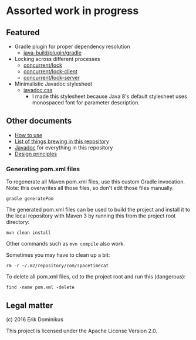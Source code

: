 # Assorted work in progress

## Featured

* Gradle plugin for proper dependency resolution
    * [java-build/plugin/gradle](java-build/plugin/gradle)
* Locking across different processes
    * [concurrent/lock](concurrent/lock)
    * [concurrent/lock-client](concurrent/lock-client)
    * [concurrent/lock-server](concurrent/lock-server)
* Minimalistic Javadoc stylesheet
    * [javadoc.css](javadoc.css)
        * I made this stylesheet because Java 8's default stylesheet
        uses monospaced font for parameter description.

## Other documents

* [How to use](usage.md)
* [List of things brewing in this repository](list.md)
* [Javadoc](https://edom.github.com/java-doc/index.html) for everything in this repository
* [Design principles](design.md)

### Generating pom.xml files

To regenerate all Maven pom.xml files, use this custom Gradle invocation.
Note: this overwrites all those files, so don't edit those files manually.

```
gradle generatePom
```

The generated pom.xml files can be used to build the project
and install it to the local repository with Maven 3
by running this from the project root directory:

```
mvn clean install
```

Other commands such as `mvn compile` also work.

Sometimes you may have to clean up a bit:

```
rm -r ~/.m2/repository/com/spacetimecat
```

To delete all pom.xml files,
cd to the project root and run this (dangerous):

```
find -name pom.xml -delete
```

## Legal matter

(c) 2016 Erik Dominikus

This project is licensed under the Apache License Version 2.0.
